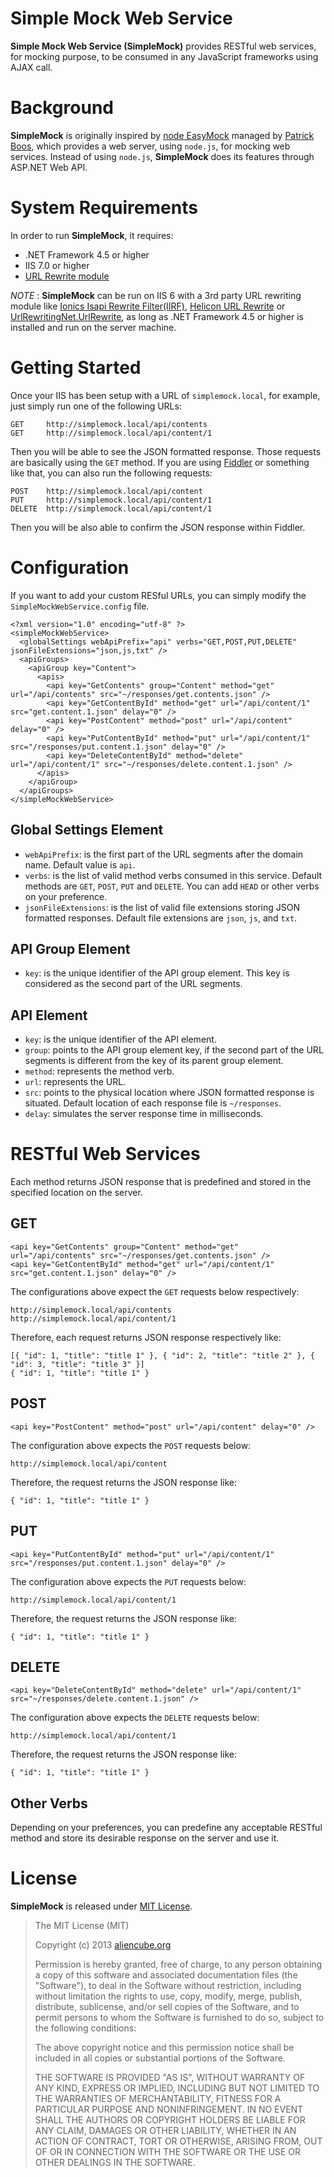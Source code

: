 # Simple Mock Web Service #

**Simple Mock Web Service (SimpleMock)** provides RESTful web services, for mocking purpose, to be consumed in any JavaScript frameworks using AJAX call.


# Background #

**SimpleMock** is originally inspired by [node EasyMock](https://github.com/CyberAgent/node-easymock) managed by [Patrick Boos](https://github.com/pboos), which provides a web server, using `node.js`, for mocking web services. Instead of using `node.js`, **SimpleMock** does its features through ASP.NET Web API.


# System Requirements #

In order to run **SimpleMock**, it requires:

* .NET Framework 4.5 or higher
* IIS 7.0 or higher
* [URL Rewrite module](http://www.iis.net/downloads/microsoft/url-rewrite)

*NOTE* : **SimpleMock** can be run on IIS 6 with a 3rd party URL rewriting module like [Ionics Isapi Rewrite Filter(IIRF)](http://iirf.codeplex.com), [Helicon URL Rewrite](http://www.isapirewrite.com) or [UrlRewritingNet.UrlRewrite](http://www.urlrewriting.net), as long as .NET Framework 4.5 or higher is installed and run on the server machine.


# Getting Started #

Once your IIS has been setup with a URL of `simplemock.local`, for example, just simply run one of the following URLs:

    GET		http://simplemock.local/api/contents
    GET		http://simplemock.local/api/content/1

Then you will be able to see the JSON formatted response. Those requests are basically using the `GET` method. If you are using [Fiddler](http://fiddler2.com) or something like that, you can also run the following requests:

    POST	http://simplemock.local/api/content
    PUT		http://simplemock.local/api/content/1
    DELETE	http://simplemock.local/api/content/1

Then you will be also able to confirm the JSON response within Fiddler.


# Configuration #

If you want to add your custom RESful URLs, you can simply modify the `SimpleMockWebService.config` file.

    <?xml version="1.0" encoding="utf-8" ?>
    <simpleMockWebService>
      <globalSettings webApiPrefix="api" verbs="GET,POST,PUT,DELETE" jsonFileExtensions="json,js,txt" />
      <apiGroups>
        <apiGroup key="Content">
          <apis>
            <api key="GetContents" group="Content" method="get" url="/api/contents" src="~/responses/get.contents.json" />
            <api key="GetContentById" method="get" url="/api/content/1" src="get.content.1.json" delay="0" />
            <api key="PostContent" method="post" url="/api/content" delay="0" />
            <api key="PutContentById" method="put" url="/api/content/1" src="/responses/put.content.1.json" delay="0" />
            <api key="DeleteContentById" method="delete" url="/api/content/1" src="~/responses/delete.content.1.json" />
          </apis>
        </apiGroup>
      </apiGroups>
    </simpleMockWebService>


## Global Settings Element ##

* `webApiPrefix`: is the first part of the URL segments after the domain name. Default value is `api`.
* `verbs`: is the list of valid method verbs consumed in this service. Default methods are `GET`, `POST`, `PUT` and `DELETE`. You can add `HEAD` or other verbs on your preference.
* `jsonFileExtensions`: is the list of valid file extensions storing JSON formatted responses. Default file extensions are `json`, `js`, and `txt`.


## API Group Element ##

* `key`: is the unique identifier of the API group element. This key is considered as the second part of the URL segments.


## API Element ##

* `key`: is the unique identifier of the API element.
* `group`: points to the API group element key, if the second part of the URL segments is different from the key of its parent group element.
* `method`: represents the method verb.
* `url`: represents the URL.
* `src`: points to the physical location where JSON formatted response is situated. Default location of each response file is `~/responses`.
* `delay`: simulates the server response time in milliseconds.


# RESTful Web Services #

Each method returns JSON response that is predefined and stored in the specified location on the server.

## GET ##

    <api key="GetContents" group="Content" method="get" url="/api/contents" src="~/responses/get.contents.json" />
    <api key="GetContentById" method="get" url="/api/content/1" src="get.content.1.json" delay="0" />

The configurations above expect the `GET` requests below respectively:

    http://simplemock.local/api/contents
    http://simplemock.local/api/content/1

Therefore, each request returns JSON response respectively like:

    [{ "id": 1, "title": "title 1" }, { "id": 2, "title": "title 2" }, { "id": 3, "title": "title 3" }]
    { "id": 1, "title": "title 1" }


## POST ##

    <api key="PostContent" method="post" url="/api/content" delay="0" />

The configuration above expects the `POST` requests below:

    http://simplemock.local/api/content

Therefore, the request returns the JSON response like:

    { "id": 1, "title": "title 1" }


## PUT ##

    <api key="PutContentById" method="put" url="/api/content/1" src="/responses/put.content.1.json" delay="0" />

The configuration above expects the `PUT` requests below:

    http://simplemock.local/api/content/1

Therefore, the request returns the JSON response like:

    { "id": 1, "title": "title 1" }

## DELETE ##

    <api key="DeleteContentById" method="delete" url="/api/content/1" src="~/responses/delete.content.1.json" />

The configuration above expects the `DELETE` requests below:

    http://simplemock.local/api/content/1

Therefore, the request returns the JSON response like:

    { "id": 1, "title": "title 1" }

## Other Verbs ##

Depending on your preferences, you can predefine any acceptable RESTful method and store its desirable response on the server and use it.


# License #

**SimpleMock** is released under [MIT License](http://opensource.org/licenses/MIT).

> The MIT License (MIT)
> 
> Copyright (c) 2013 [aliencube.org](http://aliencube.org)
> 
> Permission is hereby granted, free of charge, to any person obtaining a copy of this software and associated documentation files (the "Software"), to deal in the Software without restriction, including without limitation the rights to use, copy, modify, merge, publish, distribute, sublicense, and/or sell copies of the Software, and to permit persons to whom the Software is
> furnished to do so, subject to the following conditions:
> 
> The above copyright notice and this permission notice shall be included in all copies or substantial portions of the Software.
> 
> THE SOFTWARE IS PROVIDED "AS IS", WITHOUT WARRANTY OF ANY KIND, EXPRESS OR IMPLIED, INCLUDING BUT NOT LIMITED TO THE WARRANTIES OF MERCHANTABILITY, FITNESS FOR A PARTICULAR PURPOSE AND NONINFRINGEMENT. IN NO EVENT SHALL THE AUTHORS OR COPYRIGHT HOLDERS BE LIABLE FOR ANY CLAIM, DAMAGES OR OTHER LIABILITY, WHETHER IN AN ACTION OF CONTRACT, TORT OR OTHERWISE, ARISING FROM, OUT OF OR IN CONNECTION WITH THE SOFTWARE OR THE USE OR OTHER DEALINGS IN THE SOFTWARE.
